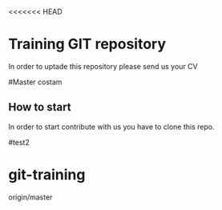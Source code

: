 <<<<<<< HEAD
# Training GIT repository

In order to uptade this repository please send us your CV


#Master costam
## How to start

In order to start contribute with us you have to clone this repo.

#test2
# git-training
origin/master

